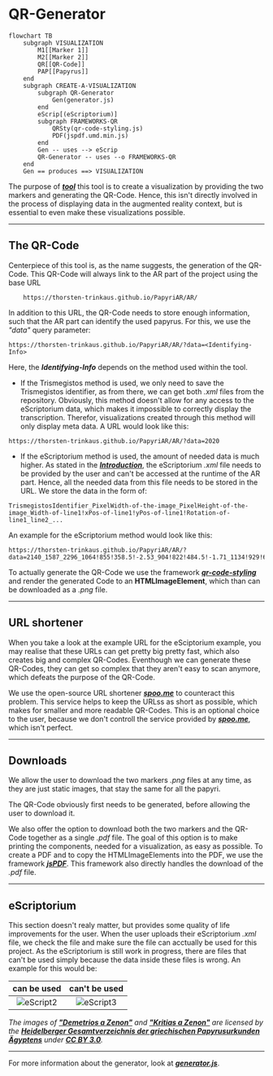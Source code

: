 # QR-Generator

```mermaid
flowchart TB
    subgraph VISUALIZATION
        M1[[Marker 1]]
        M2[[Marker 2]]
        QR[[QR-Code]]
        PAP[[Papyrus]]
    end
    subgraph CREATE-A-VISUALIZATION
        subgraph QR-Generator
            Gen(generator.js)
        end
        eScrip[(eScriptorium)]
        subgraph FRAMEWORKS-QR
            QRSty(qr-code-styling.js)
            PDF(jspdf.umd.min.js)
        end
        Gen -- uses --> eScrip
        QR-Generator -- uses --o FRAMEWORKS-QR
    end
    Gen == produces ==> VISUALIZATION
```

The purpose of ***[tool](https://thorsten-trinkaus.github.io/PapyriAR/QR-Generator/)*** this tool is to create a visualization by providing the two markers and generating the QR-Code. Hence, this isn't directly involved in the process of displaying data in the augmented reality context, but is essential to even make these visualizations possible.

---

## The QR-Code

Centerpiece of this tool is, as the name suggests, the generation of the QR-Code. This QR-Code will always link to the AR part of the project using the base URL 
```url
    https://thorsten-trinkaus.github.io/PapyriAR/AR/
```
In addition to this URL, the QR-Code needs to store enough information, such that the AR part can identify the used papyrus. For this, we use the *"data"* query parameter: 
```url
https://thorsten-trinkaus.github.io/PapyriAR/AR/?data=<Identifying-Info>
```

Here, the ***Identifying-Info*** depends on the method used within the tool.

- If the Trismegistos method is used, we only need to save the Trismegistos identifier, as from there, we can get both *.xml* files from the repository. Obviously, this method doesn't allow for any access to the eScriptorium data, which makes it impossible to correctly display the transcription. Therefor, visualizations created through this method will only display meta data. A URL would look like this:
```url
https://thorsten-trinkaus.github.io/PapyriAR/AR/?data=2020
```

- If the eScriptorium method is used, the amount of needed data is much higher. As stated in the ***[Introduction](./Introduction.md)***, the eScriptorium *.xml* file needs to be provided by the user and can't be accessed at the runtime of the AR part. Hence, all the needed data from this file needs to be stored in the URL. We store the data in the form of:
```url
TrismegistosIdentifier_PixelWidth-of-the-image_PixelHeight-of-the-image_Width-of-line1!xPos-of-line1!yPos-of-line1!Rotation-of-line1_line2_...
```

An example for the eScriptorium method would look like this:
```url
https://thorsten-trinkaus.github.io/PapyriAR/AR/?data=2140_1587_2296_1064!855!358.5!-2.53_904!822!484.5!-1.71_1134!929!609!-2.22_1031!862.5!750.5!-0.94_621!662.5!890.5!-1.57_1170!913!1010.5!-1.71_1099!884.5!1209.5!-0.26_828!766!1315.5!-0.35_964!839!1450!0.71_604!871!1590.5!-0.662140_1587_2296_1064!855!358.5!-2.53_904!822!484.5!-1.71_1134!929!609!-2.22_1031!862.5!750.5!-0.94_621!662.5!890.5!-1.57_1170!913!1010.5!-1.71_1099!884.5!1209.5!-0.26_828!766!1315.5!-0.35_964!839!1450!0.71_604!871!1590.5!-0.66
```

To actually generate the QR-Code we use the framework ***[qr-code-styling](https://github.com/kozakdenys/qr-code-styling)*** and render the generated Code to an **HTMLImageElement**, which than can be downloaded as a *.png* file.

---

## URL shortener

When you take a look at the example URL for the eSciptorium example, you may realise that these URLs can get pretty big pretty fast, which also creates big and complex QR-Codes. Eventhough we can generate these QR-Codes, they can get so complex that they aren't easy to scan anymore, which defeats the purpose of the QR-Code. 

We use the open-source URL shortener ***[spoo.me](https://github.com/spoo-me/url-shortener)*** to counteract this problem. This service helps to keep the URLss as short as possible, which makes for smaller and more readable QR-Codes. This is an optional choice to the user, because we don't controll the service provided by ***[spoo.me](https://github.com/spoo-me/url-shortener)***, which isn't perfect.

---

## Downloads

We allow the user to download the two markers *.png* files at any time, as they are just static images, that stay the same for all the papyri.

The QR-Code obviously first needs to be generated, before allowing the user to download it.

We also offer the option to download both the two markers and the QR-Code together as a single *.pdf* file. The goal of this option is to make printing the components, needed for a visualization, as easy as possible. To create a PDF and to copy the HTMLImageElements into the PDF, we use the framework ***[jsPDF](https://github.com/parallax/jsPDF)***. This framework also directly handles the download of the *.pdf* file.

---

## eScriptorium

This section doesn't realy matter, but provides some quality of life improvements for the user. When the user uploads their eScriptorium *.xml* file, we check the file and make sure the file can acctually be used for this project. As the eScriptorium is still work in progress, there are files that can't be used simply because the data inside these files is wrong. An example for this would be:

can be used                   | can't be used
:----------------------------:|:----------------------------:
![eScript2](/img/eScript2.png)|![eScript3](/img/eScript3.png)|

*The images of **["Demetrios a Zenon"](https://papyri.info/ddbdp/psi;4;404)** and **["Kritias a Zenon"](https://papyri.info/ddbdp/psi;4;345)** are licensed by the **[Heidelberger Gesamtverzeichnis der griechischen Papyrusurkunden Ägyptens](https://aquila.zaw.uni-heidelberg.de/start)** under **[CC BY 3.0](https://creativecommons.org/licenses/by/3.0/)**.*

---

For more information about the generator, look at ***[generator.js](../jsDoc/generator.md)***.
